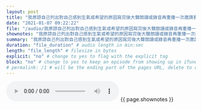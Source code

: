 ```yaml
---
layout: post
title: "我原諒自己列出對自己感到生氣或希望的原因寫完後大聲朗讀或錄音再重播一次邀請客觀地自己出席理解當下痛" # quotes allow forbidden characters like the colon
date: "2021-01-07 09:22:22"
file: "/audio/我原諒自己列出對自己感到生氣或希望的原因寫完後大聲朗讀或錄音再重播一次邀請客觀地自己出席理解當下痛.mp3"
shownotes: "我原諒自己列出對自己感到生氣或希望的原因寫完後大聲朗讀或錄音再重播一次邀請客觀地自己出席理解當下痛"
summary: "我原諒自己列出對自己感到生氣或希望的原因寫完後大聲朗讀或錄音再重播一次邀請客觀地自己出席理解當下痛"
duration: "file_duration" # audio length in min:sec
length: "file_length" # filesize in bytes
explicit: "no" # change to yes to flag with the explicit tag
block: "no" # change to yes to keep an episode from showing up in iTunes
# permalink: /1 # will be the ending part of the pages URL, delete to default to the title
---
```


<audio controls>
<source src="{{site.url}}{{site.baseurl}}{{ page.file }}" type="audio/x-mp3">
Your browser does not support the audio element.
</audio>
{{ page.shownotes }}

